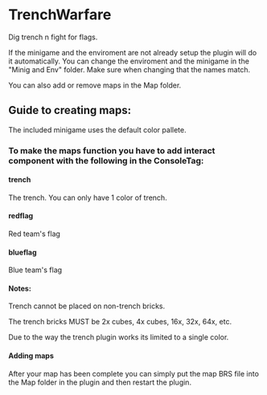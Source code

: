 # TrenchWarfare
Dig trench n fight for flags.

If the minigame and the enviroment are not already setup the plugin will do it automatically.
You can change the enviroment and the minigame in the "Minig and Env" folder.
Make sure when changing that the names match.

You can also add or remove maps in the Map folder.

## Guide to creating maps:
The included minigame uses the default color pallete.

### To make the maps function you have to add interact component with the following in the ConsoleTag:

#### trench
The trench.
You can only have 1 color of trench.
#### redflag
Red team's flag
#### blueflag
Blue team's flag

#### Notes:
Trench cannot be placed on non-trench bricks.

The trench bricks MUST be 2x cubes, 4x cubes, 16x, 32x, 64x, etc.

Due to the way the trench plugin works its limited to a single color.

#### Adding maps
After your map has been complete you can simply put the map BRS file into the Map folder in the plugin and then restart the plugin.
